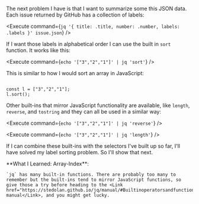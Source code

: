<script>
import Link from "$components/Link.svelte";
import Alert from "$components/Alert.svelte";
import Execute from "$components/Execute.svelte";
</script>

The next problem I have is that I want to summarize some this JSON data. Each issue returned by GitHub has a collection of labels:

<Execute command={`jq '{ title: .title, number: .number, labels: .labels }' issue.json`} />

If I want those labels in alphabetical order I can use the built in `sort` function. It works like this:

<Execute command={`echo '["3","2","1"]' | jq 'sort'`} />

This is similar to how I would sort an array in JavaScript:

<code>
const l = ["3","2","1"];
l.sort();
</code>

Other built-ins that mirror JavaScript functionality are available, like `length`, `reverse`, and `tostring` and they can all be used in a similar way:

<Execute command={`echo '["3","2","1"]' | jq 'reverse'`} />

<Execute command={`echo '["3","2","1"]' | jq 'length'`} />

If I can combine these built-ins with the selectors I've built up so far, I'll have solved my label sorting problem. So I'll show that next.

<Alert>
	**What I Learned: Array-Index**:

	`jq` has many built-in functions. There are probably too many to remember but the built-ins tend to mirror JavaScript functions, so give those a try before heading to the <Link href="https://stedolan.github.io/jq/manual/#Builtinoperatorsandfunctions">jq manual</Link>, and you might get lucky.
</Alert>
